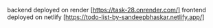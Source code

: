 backend deployed on render [https://task-28.onrender.com/]
frontend deployed on netlify [https://todo-list-by-sandeepbhaskar.netlify.app/]

